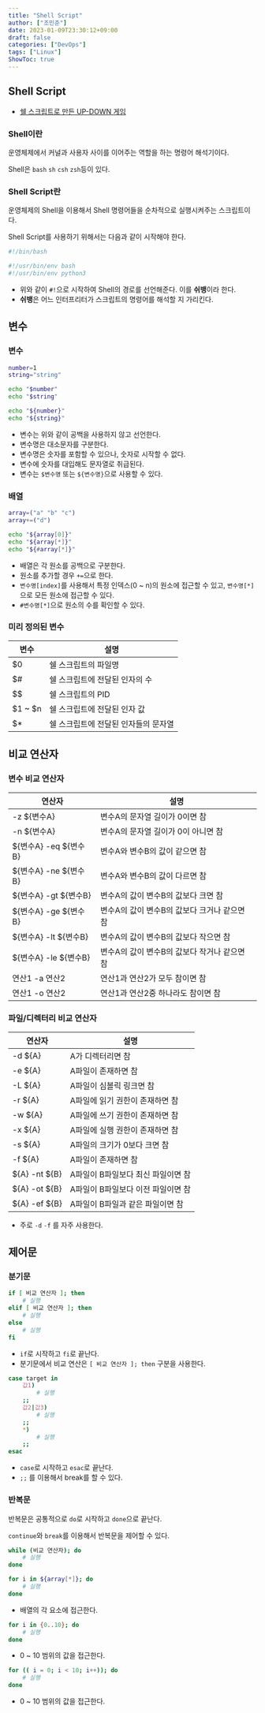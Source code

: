 ```yaml
---
title: "Shell Script"
author: ["조민준"]
date: 2023-01-09T23:30:12+09:00
draft: false
categories: ["DevOps"]
tags: ["Linux"]
ShowToc: true
---
```


## Shell Script

- [쉘 스크립트로 만든 UP-DOWN 게임](https://github.com/jo-minjun/shell-script-up-down-game)

### Shell이란

운영체제에서 커널과 사용자 사이를 이어주는 역할을 하는 명령어 해석기이다.

Shell은 `bash` `sh` `csh` `zsh`등이 있다.

### Shell Script란

운영체제의 Shell을 이용해서 Shell 명령어들을 순차적으로 실행시켜주는 스크립트이다.

Shell Script를 사용하기 위해서는 다음과 같이 시작해야 한다.

```bash
#!/bin/bash

#!/usr/bin/env bash
#!/usr/bin/env python3
```

- 위와 같이 `#!`으로 시작하여 Shell의 경로를 선언해준다. 이를 **쉬뱅**이라 한다.
- **쉬뱅**은 어느 인터프리터가 스크립트의 명령어를 해석할 지 가리킨다.

## 변수

### 변수

```bash
number=1
string="string"

echo "$number"
echo "$string"

echo "${number}"
echo "${string}"
```

- 변수는 위와 같이 공백을 사용하지 않고 선언한다.
- 변수명은 대소문자를 구분한다.
- 변수명은 숫자를 포함할 수 있으나, 숫자로 시작할 수 없다.
- 변수에 숫자를 대입해도 문자열로 취급된다.
- 변수는 `$변수명` 또는 `${변수명}`으로 사용할 수 있다.

### 배열

```bash
array=("a" "b" "c")
array+=("d")

echo "${array[0]}"
echo "${array[*]}"
echo "${#array[*]}"
```

- 배열은 각 원소를 공백으로 구분한다.
- 원소를 추가할 경우 `+=`으로 한다.
- `변수명[index]`를 사용해서 특정 인덱스(0 ~ n)의 원소에 접근할 수 있고, `변수명[*]`으로 모든 원소에 접근할 수 있다.
- `#변수명[*]`으로 원소의 수를 확인할 수 있다.

### 미리 정의된 변수

| 변수    | 설명                                 |
| ------- | ------------------------------------ |
| $0      | 쉘 스크립트의 파일명                 |
| $#      | 쉘 스크립트에 전달된 인자의 수       |
| $$      | 쉘 스크립트의 PID                    |
| $1 ~ $n | 쉘 스크립트에 전달된 인자 값         |
| $\*     | 쉘 스크립트에 전달된 인자들의 문자열 |

## 비교 연산자

### 변수 비교 연산자

| 연산자                | 설명                                         |
| --------------------- | -------------------------------------------- |
| -z ${변수A}           | 변수A의 문자열 길이가 0이면 참               |
| -n ${변수A}           | 변수A의 문자열 길이가 0이 아니면 참          |
| ${변수A} -eq ${변수B} | 변수A와 변수B의 값이 같으면 참               |
| ${변수A} -ne ${변수B} | 변수A와 변수B의 값이 다르면 참               |
| ${변수A} -gt ${변수B} | 변수A의 값이 변수B의 값보다 크면 참          |
| ${변수A} -ge ${변수B} | 변수A의 값이 변수B의 값보다 크거나 같으면 참 |
| ${변수A} -lt ${변수B} | 변수A의 값이 변수B의 값보다 작으면 참        |
| ${변수A} -le ${변수B} | 변수A의 값이 변수B의 값보다 작거나 같으면 참 |
| 연산1 -a 연산2        | 연산1과 연산2가 모두 참이면 참               |
| 연산1 -o 연산2        | 연산1과 연산2중 하나라도 참이면 참           |

### 파일/디렉터리 비교 연산자

| 연산자        | 설명                               |
| ------------- | ---------------------------------- |
| -d ${A}       | A가 디렉터리면 참                  |
| -e ${A}       | A파일이 존재하면 참                |
| -L ${A}       | A파일이 심볼릭 링크면 참           |
| -r ${A}       | A파일에 읽기 권한이 존재하면 참    |
| -w ${A}       | A파일에 쓰기 권한이 존재하면 참    |
| -x ${A}       | A파일에 실행 권한이 존재하면 참    |
| -s ${A}       | A파일의 크기가 0보다 크면 참       |
| -f ${A}       | A파일이 존재하면 참                |
| ${A} -nt ${B} | A파일이 B파일보다 최신 파일이면 참 |
| ${A} -ot ${B} | A파일이 B파일보다 이전 파일이면 참 |
| ${A} -ef ${B} | A파일이 B파일과 같은 파일이면 참   |

- 주로 `-d` `-f` 를 자주 사용한다.

## 제어문

### 분기문

```bash
if [ 비교 연산자 ]; then
	# 실행
elif [ 비교 연산자 ]; then
	# 실행
else
	# 실행
fi
```

- `if`로 시작하고 `fi`로 끝난다.
- 분기문에서 비교 연산은 `[ 비교 연산자 ]; then` 구분을 사용한다.

```bash
case target in
	값1)
		# 실행
	;;
	값2|값3)
		# 실행
	;;
	*)
		# 실행
	;;
esac
```

- `case`로 시작하고 `esac`로 끝난다.
- `;;` 를 이용해서 break를 할 수 있다.

### 반복문

반복문은 공통적으로 `do`로 시작하고 `done`으로 끝난다.

`continue`와 `break`를 이용해서 반복문을 제어할 수 있다.

```bash
while (비교 연산자); do
	# 실행
done
```

```bash
for i in ${array[*]}; do
    # 실행
done
```

- 배열의 각 요소에 접근한다.

```bash
for i in {0..10}; do
    # 실행
done
```

- 0 ~ 10 범위의 값을 접근한다.

```bash
for (( i = 0; i < 10; i++)); do
    # 실행
done
```

- 0 ~ 10 범위의 값을 접근한다.
